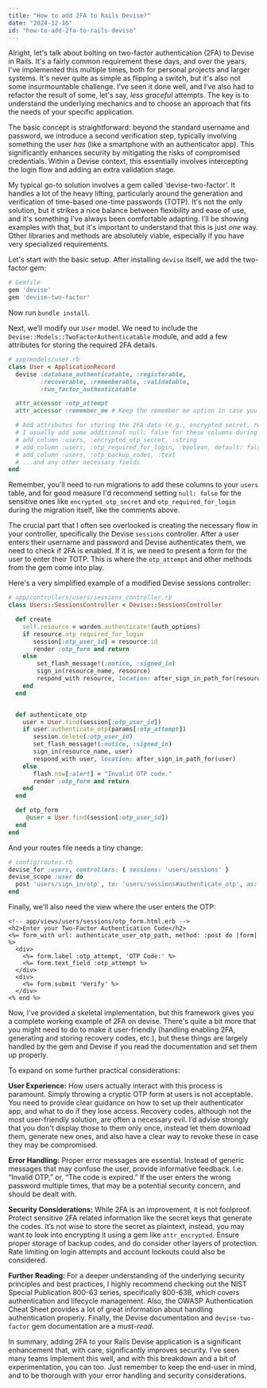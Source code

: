 ```yaml
---
title: "How to add 2FA to Rails Devise?"
date: "2024-12-16"
id: "how-to-add-2fa-to-rails-devise"
---
```


Alright, let's talk about bolting on two-factor authentication (2FA) to Devise in Rails. It's a fairly common requirement these days, and over the years, I've implemented this multiple times, both for personal projects and larger systems. It's never quite as simple as flipping a switch, but it's also not some insurmountable challenge. I’ve seen it done well, and I’ve also had to refactor the result of some, let's say, *less graceful* attempts. The key is to understand the underlying mechanics and to choose an approach that fits the needs of your specific application.

The basic concept is straightforward: beyond the standard username and password, we introduce a second verification step, typically involving something the user *has* (like a smartphone with an authenticator app). This significantly enhances security by mitigating the risks of compromised credentials. Within a Devise context, this essentially involves intercepting the login flow and adding an extra validation stage.

My typical go-to solution involves a gem called ‘devise-two-factor’. It handles a lot of the heavy lifting, particularly around the generation and verification of time-based one-time passwords (TOTP). It's not the only solution, but it strikes a nice balance between flexibility and ease of use, and it's something I've always been comfortable adapting. I’ll be showing examples with that, but it's important to understand that this is just *one* way. Other libraries and methods are absolutely viable, especially if you have very specialized requirements.

Let's start with the basic setup. After installing `devise` itself, we add the two-factor gem:

```ruby
# Gemfile
gem 'devise'
gem 'devise-two-factor'
```

Now run `bundle install`.

Next, we’ll modify our `User` model. We need to include the `Devise::Models::TwoFactorAuthenticatable` module, and add a few attributes for storing the required 2FA details.

```ruby
# app/models/user.rb
class User < ApplicationRecord
  devise :database_authenticatable, :registerable,
         :recoverable, :rememberable, :validatable,
         :two_factor_authenticatable

  attr_accessor :otp_attempt
  attr_accessor :remember_me # Keep the remember me option in case you want to reuse that

  # Add attributes for storing the 2FA data (e.g., encrypted secret, recovery codes)
  # I usually add some additional null: false for these columns during migration
  # add_column :users, :encrypted_otp_secret, :string
  # add_column :users, :otp_required_for_login, :boolean, default: false
  # add_column :users, :otp_backup_codes, :text
  # ...and any other necessary fields
end
```

Remember, you'll need to run migrations to add these columns to your `users` table, and for good measure I'd recommend setting `null: false` for the sensitive ones like `encrypted_otp_secret` and `otp_required_for_login` during the migration itself, like the comments above.

The crucial part that I often see overlooked is creating the necessary flow in your controller, specifically the Devise `sessions` controller. After a user enters their username and password and Devise authenticates them, we need to check if 2FA is enabled. If it is, we need to present a form for the user to enter their TOTP. This is where the `otp_attempt` and other methods from the gem come into play.

Here's a very simplified example of a modified Devise sessions controller:

```ruby
# app/controllers/users/sessions_controller.rb
class Users::SessionsController < Devise::SessionsController

  def create
    self.resource = warden.authenticate!(auth_options)
    if resource.otp_required_for_login
       session[:otp_user_id] = resource.id
       render :otp_form and return
    else
        set_flash_message!(:notice, :signed_in)
        sign_in(resource_name, resource)
        respond_with resource, location: after_sign_in_path_for(resource)
    end
  end


  def authenticate_otp
    user = User.find(session[:otp_user_id])
    if user.authenticate_otp(params[:otp_attempt])
       session.delete(:otp_user_id)
       set_flash_message!(:notice, :signed_in)
       sign_in(resource_name, user)
       respond_with user, location: after_sign_in_path_for(user)
    else
       flash.now[:alert] = "Invalid OTP code."
       render :otp_form and return
    end
  end

  def otp_form
     @user = User.find(session[:otp_user_id])
  end
end
```

And your routes file needs a tiny change:

```ruby
# config/routes.rb
devise_for :users, controllers: { sessions: 'users/sessions' }
devise_scope :user do
  post 'users/sign_in/otp', to: 'users/sessions#authenticate_otp', as: :authenticate_user_otp
end
```

Finally, we'll also need the view where the user enters the OTP:

```erb
<!-- app/views/users/sessions/otp_form.html.erb -->
<h2>Enter your Two-Factor Authentication Code</h2>
<%= form_with url: authenticate_user_otp_path, method: :post do |form| %>
  <div>
    <%= form.label :otp_attempt, 'OTP Code:' %>
    <%= form.text_field :otp_attempt %>
  </div>
  <div>
    <%= form.submit 'Verify' %>
  </div>
<% end %>
```

Now, I've provided a skeletal implementation, but this framework gives you a complete working example of 2FA on devise. There's quite a bit more that you might need to do to make it user-friendly (handling enabling 2FA, generating and storing recovery codes, etc.), but these things are largely handled by the gem and Devise if you read the documentation and set them up properly.

To expand on some further practical considerations:

**User Experience:** How users actually interact with this process is paramount. Simply throwing a cryptic OTP form at users is not acceptable. You need to provide clear guidance on how to set up their authenticator app, and what to do if they lose access. Recovery codes, although not the most user-friendly solution, are often a necessary evil. I’d advise strongly that you don't display those to them only once, instead let them download them, generate new ones, and also have a clear way to revoke these in case they may be compromised.

**Error Handling:** Proper error messages are essential. Instead of generic messages that may confuse the user, provide informative feedback. I.e. “Invalid OTP,” or, “The code is expired.” If the user enters the wrong password multiple times, that may be a potential security concern, and should be dealt with.

**Security Considerations:** While 2FA is an improvement, it is not foolproof. Protect sensitive 2FA related information like the secret keys that generate the codes. It’s not wise to store the secret as plaintext, instead, you may want to look into encrypting it using a gem like `attr_encrypted`. Ensure proper storage of backup codes, and do consider other layers of protection. Rate limiting on login attempts and account lockouts could also be considered.

**Further Reading:** For a deeper understanding of the underlying security principles and best practices, I highly recommend checking out the NIST Special Publication 800-63 series, specifically 800-63B, which covers authentication and lifecycle management. Also, the OWASP Authentication Cheat Sheet provides a lot of great information about handling authentication properly. Finally, the Devise documentation and `devise-two-factor` gem documentation are a *must-read*.

In summary, adding 2FA to your Rails Devise application is a significant enhancement that, with care, significantly improves security. I’ve seen many teams implement this well, and with this breakdown and a bit of experimentation, you can too. Just remember to keep the end-user in mind, and to be thorough with your error handling and security considerations.
